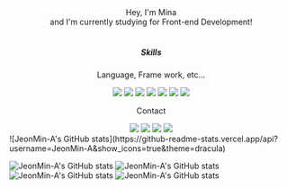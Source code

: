 <div align="center">
  Hey, I'm Mina
</div>
<div align="center">
  and I'm currently studying for Front-end Development!
</div>
</br>
<h5 align="center">Skills</h5>
<div align="center">
  <p>Language, Frame work, etc...</p>
  <a href="https://simpleicons.org/"><img src="https://img.shields.io/badge/Vue.js-4FC08D?style=flat-square&logo=Vue.js&logoColor=white"/></a>
  <img src="https://img.shields.io/badge/JavaScript-F7DF1E?style=flat-square&logo=JavaScript&logoColor=white"/>
  <img src="https://img.shields.io/badge/jQuery-0769AD?style=flat-square&logo=jQuery&logoColor=white"/>
  <img src="https://img.shields.io/badge/TypeScript-3178C6?style=flat-square&logo=TypeScript&logoColor=white"/>
  <img src="https://img.shields.io/badge/CSS3-1572B6?style=flat-square&logo=CSS3&logoColor=white"/>
  <img src="https://img.shields.io/badge/TailwindCSS-06B6D4?style=flat-square&logo=TailwindCSS&logoColor=white"/>
  <img src="https://img.shields.io/badge/Sass-CC6699?style=flat-square&logo=Sass&logoColor=white"/>
</div>
<div align="center">
  <p>Contact</p>
  <img src="https://img.shields.io/badge/Gmail-EA4335?style=flat-square&logo=Gmail&logoColor=white"/>
  <img src="https://img.shields.io/badge/Notion-000000?style=flat-square&logo=Notion&logoColor=white"/>
  <img src="https://img.shields.io/badge/GitHub-181717?style=flat-square&logo=GitHub&logoColor=white"/>
  <a href="https://velog.io/@jeonminah13" target="_blank"><img src="https://img.shields.io/badge/Velog-20C997?style=flat-square&logo=Velog&logoColor=white"/></a>
</div>
![JeonMin-A's GitHub stats](https://github-readme-stats.vercel.app/api?username=JeonMin-A&show_icons=true&theme=dracula)

![JeonMin-A's GitHub stats](https://github-readme-stats.vercel.app/api?username=JeonMin-A&show_icons=true&theme=gruvbox)
![JeonMin-A's GitHub stats](https://github-readme-stats.vercel.app/api?username=JeonMin-A&show_icons=true&theme=tokyonight)
![JeonMin-A's GitHub stats](https://github-readme-stats.vercel.app/api?username=JeonMin-A&show_icons=true&theme=cobalt)
![JeonMin-A's GitHub stats](https://github-readme-stats.vercel.app/api?username=JeonMin-A&show_icons=true&theme=synthwave)





<!--
**JeonMin-A/JeonMin-A** is a ✨ _special_ ✨ repository because its `README.md` (this file) appears on your GitHub profile.

Here are some ideas to get you started:

- 🔭 I’m currently working on ...
- 🌱 I’m currently learning ...
- 👯 I’m looking to collaborate on ...
- 🤔 I’m looking for help with ...
- 💬 Ask me about ...
- 📫 How to reach me: ...
- 😄 Pronouns: ...
- ⚡ Fun fact: ...
-->
